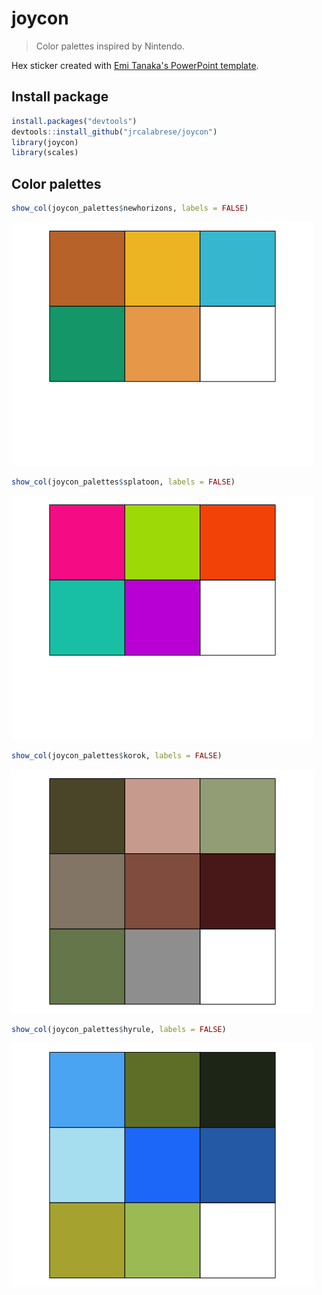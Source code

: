 # joycon

> Color palettes inspired by Nintendo.

Hex sticker created with [Emi Tanaka's PowerPoint template](https://emitanaka.org/posts/hexsticker/). 

## Install package

``` r
install.packages("devtools")
devtools::install_github("jrcalabrese/joycon")
library(joycon)
library(scales)
```

## Color palettes

``` r
show_col(joycon_palettes$newhorizons, labels = FALSE)
```

![](example_images/newhorizons.png)

``` r
show_col(joycon_palettes$splatoon, labels = FALSE)
```

![](example_images/splatoon.png)


``` r
show_col(joycon_palettes$korok, labels = FALSE)
```

![](example_images/korok.png)

``` r
show_col(joycon_palettes$hyrule, labels = FALSE)
```

![](example_images/hyrule.png)



